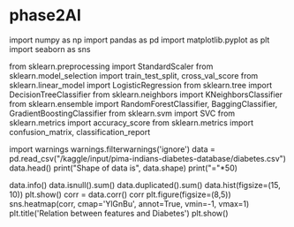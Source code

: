 # phase2AI
import numpy as np
import pandas as pd
import matplotlib.pyplot as plt
import seaborn as sns

from sklearn.preprocessing import StandardScaler
from sklearn.model_selection import train_test_split, cross_val_score
from sklearn.linear_model import LogisticRegression
from sklearn.tree import DecisionTreeClassifier
from sklearn.neighbors import KNeighborsClassifier
from sklearn.ensemble import RandomForestClassifier, BaggingClassifier, GradientBoostingClassifier
from sklearn.svm import SVC
from sklearn.metrics import accuracy_score
from sklearn.metrics import confusion_matrix, classification_report
 
import warnings
warnings.filterwarnings('ignore')
data = pd.read_csv("/kaggle/input/pima-indians-diabetes-database/diabetes.csv")
data.head()
print("Shape of data is", data.shape)
print("="*50)

data.info()
data.isnull().sum()
data.duplicated().sum()
data.hist(figsize=(15, 10))
plt.show()
corr = data.corr()
corr
plt.figure(figsize=(8,5))
sns.heatmap(corr, cmap='YlGnBu', annot=True, vmin=-1, vmax=1)
plt.title('Relation between features and Diabetes')
plt.show()
